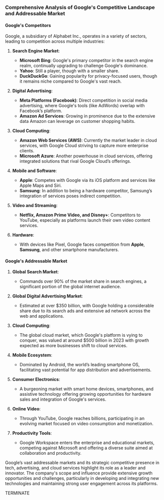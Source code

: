 ### Comprehensive Analysis of Google's Competitive Landscape and Addressable Market

#### Google's Competitors

Google, a subsidiary of Alphabet Inc., operates in a variety of sectors, leading to competition across multiple industries:

1. **Search Engine Market**:
   
   - **Microsoft Bing**: Google's primary competitor in the search engine realm, continually upgrading to challenge Google's dominance.
   - **Yahoo**: Still a player, though with a smaller share.
   - **DuckDuckGo**: Gaining popularity for privacy-focused users, though it remains niche compared to Google's vast reach.

2. **Digital Advertising**:
   
   - **Meta Platforms (Facebook)**: Direct competition in social media advertising, where Google's tools (like AdWords) overlap with Facebook’s platform.
   - **Amazon Ad Services**: Growing in prominence due to the extensive data Amazon can leverage on customer shopping habits.

3. **Cloud Computing**:
   
   - **Amazon Web Services (AWS)**: Currently the market leader in cloud services, with Google Cloud striving to capture more enterprise clients.
   - **Microsoft Azure**: Another powerhouse in cloud services, offering integrated solutions that rival Google Cloud’s offerings.

4. **Mobile and Software**:
   
   - **Apple**: Competes with Google via its iOS platform and services like Apple Maps and Siri.
   - **Samsung**: In addition to being a hardware competitor, Samsung’s integration of services poses indirect competition.

5. **Video and Streaming**:
   
   - **Netflix, Amazon Prime Video, and Disney+**: Competitors to YouTube, especially as platforms launch their own video content services.
   
6. **Hardware**:
   
   - With devices like Pixel, Google faces competition from **Apple**, **Samsung**, and other smartphone manufacturers.

#### Google's Addressable Market

1. **Global Search Market**:
   
   - Commands over 90% of the market share in search engines, a significant portion of the global internet audience.

2. **Global Digital Advertising Market**:
   
   - Estimated at over $350 billion, with Google holding a considerable share due to its search ads and extensive ad network across the web and applications.

3. **Cloud Computing**:
   
   - The global cloud market, which Google's platform is vying to conquer, was valued at around $500 billion in 2023 with growth expected as more businesses shift to cloud services.

4. **Mobile Ecosystem**:
   
   - Dominated by Android, the world’s leading smartphone OS, facilitating vast potential for app distribution and advertisements.

5. **Consumer Electronics**:
   
   - A burgeoning market with smart home devices, smartphones, and assistive technology offering growing opportunities for hardware sales and integration of Google's services.

6. **Online Video**:
   
   - Through YouTube, Google reaches billions, participating in an evolving market focused on video consumption and monetization.

7. **Productivity Tools**:
   
   - Google Workspace enters the enterprise and educational markets, competing against Microsoft and offering a diverse suite aimed at collaboration and productivity.

Google’s vast addressable markets and its strategic competitive presence in tech, advertising, and cloud services highlight its role as a leader and innovator. The company's scope and influence provide extensive growth opportunities and challenges, particularly in developing and integrating new technologies and maintaining strong user engagement across its platforms. 

TERMINATE